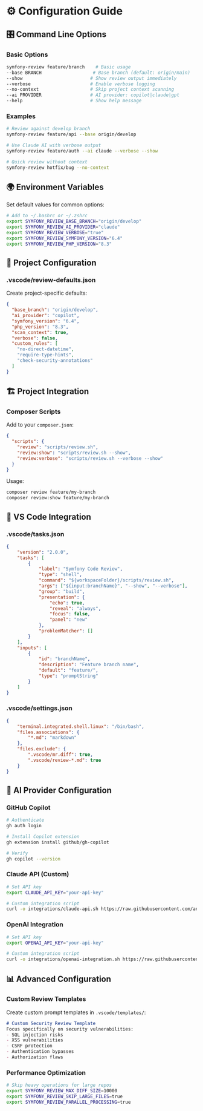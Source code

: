 # ⚙️ Configuration Guide

## 🎛️ Command Line Options

### Basic Options
```bash
symfony-review feature/branch    # Basic usage
--base BRANCH                   # Base branch (default: origin/main)
--show                         # Show review output immediately
--verbose                      # Enable verbose logging
--no-context                   # Skip project context scanning
--ai PROVIDER                  # AI provider: copilot|claude|gpt
--help                         # Show help message
```

### Examples
```bash
# Review against develop branch
symfony-review feature/api --base origin/develop

# Use Claude AI with verbose output
symfony-review feature/auth --ai claude --verbose --show

# Quick review without context
symfony-review hotfix/bug --no-context
```

## 🌍 Environment Variables

Set default values for common options:

```bash
# Add to ~/.bashrc or ~/.zshrc
export SYMFONY_REVIEW_BASE_BRANCH="origin/develop"
export SYMFONY_REVIEW_AI_PROVIDER="claude"
export SYMFONY_REVIEW_VERBOSE="true"
export SYMFONY_REVIEW_SYMFONY_VERSION="6.4"
export SYMFONY_REVIEW_PHP_VERSION="8.3"
```

## 📄 Project Configuration

### .vscode/review-defaults.json
Create project-specific defaults:

```json
{
  "base_branch": "origin/develop",
  "ai_provider": "copilot",
  "symfony_version": "6.4",
  "php_version": "8.3",
  "scan_context": true,
  "verbose": false,
  "custom_rules": [
    "no-direct-datetime",
    "require-type-hints",
    "check-security-annotations"
  ]
}
```

## 🏗️ Project Integration

### Composer Scripts
Add to your `composer.json`:

```json
{
  "scripts": {
    "review": "scripts/review.sh",
    "review:show": "scripts/review.sh --show",
    "review:verbose": "scripts/review.sh --verbose --show"
  }
}
```

Usage:
```bash
composer review feature/my-branch
composer review:show feature/my-branch
```

## 🎯 VS Code Integration

### .vscode/tasks.json
```json
{
    "version": "2.0.0",
    "tasks": [
        {
            "label": "Symfony Code Review",
            "type": "shell",
            "command": "${workspaceFolder}/scripts/review.sh",
            "args": ["${input:branchName}", "--show", "--verbose"],
            "group": "build",
            "presentation": {
                "echo": true,
                "reveal": "always",
                "focus": false,
                "panel": "new"
            },
            "problemMatcher": []
        }
    ],
    "inputs": [
        {
            "id": "branchName",
            "description": "Feature branch name",
            "default": "feature/",
            "type": "promptString"
        }
    ]
}
```

### .vscode/settings.json
```json
{
    "terminal.integrated.shell.linux": "/bin/bash",
    "files.associations": {
        "*.md": "markdown"
    },
    "files.exclude": {
        ".vscode/mr.diff": true,
        ".vscode/review-*.md": true
    }
}
```

## 🔐 AI Provider Configuration

### GitHub Copilot
```bash
# Authenticate
gh auth login

# Install Copilot extension
gh extension install github/gh-copilot

# Verify
gh copilot --version
```

### Claude API (Custom)
```bash
# Set API key
export CLAUDE_API_KEY="your-api-key"

# Custom integration script
curl -o integrations/claude-api.sh https://raw.githubusercontent.com/anisajengui/symfony-git-review/main/integrations/claude-api.sh
```

### OpenAI Integration
```bash
# Set API key
export OPENAI_API_KEY="your-api-key"

# Custom integration script
curl -o integrations/openai-integration.sh https://raw.githubusercontent.com/anisajengui/symfony-git-review/main/integrations/openai-integration.sh
```

## 📊 Advanced Configuration

### Custom Review Templates
Create custom prompt templates in `.vscode/templates/`:

```markdown
# Custom Security Review Template
Focus specifically on security vulnerabilities:
- SQL injection risks
- XSS vulnerabilities
- CSRF protection
- Authentication bypasses
- Authorization flaws
```

### Performance Optimization
```bash
# Skip heavy operations for large repos
export SYMFONY_REVIEW_MAX_DIFF_SIZE=10000
export SYMFONY_REVIEW_SKIP_LARGE_FILES=true
export SYMFONY_REVIEW_PARALLEL_PROCESSING=true
```
